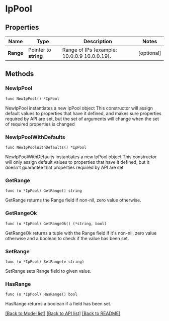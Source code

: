 # IpPool

## Properties

Name | Type | Description | Notes
------------ | ------------- | ------------- | -------------
**Range** | Pointer to **string** | Range of IPs (example: 10.0.0.9 10.0.0.19).  | [optional] 

## Methods

### NewIpPool

`func NewIpPool() *IpPool`

NewIpPool instantiates a new IpPool object
This constructor will assign default values to properties that have it defined,
and makes sure properties required by API are set, but the set of arguments
will change when the set of required properties is changed

### NewIpPoolWithDefaults

`func NewIpPoolWithDefaults() *IpPool`

NewIpPoolWithDefaults instantiates a new IpPool object
This constructor will only assign default values to properties that have it defined,
but it doesn't guarantee that properties required by API are set

### GetRange

`func (o *IpPool) GetRange() string`

GetRange returns the Range field if non-nil, zero value otherwise.

### GetRangeOk

`func (o *IpPool) GetRangeOk() (*string, bool)`

GetRangeOk returns a tuple with the Range field if it's non-nil, zero value otherwise
and a boolean to check if the value has been set.

### SetRange

`func (o *IpPool) SetRange(v string)`

SetRange sets Range field to given value.

### HasRange

`func (o *IpPool) HasRange() bool`

HasRange returns a boolean if a field has been set.


[[Back to Model list]](../README.md#documentation-for-models) [[Back to API list]](../README.md#documentation-for-api-endpoints) [[Back to README]](../README.md)


